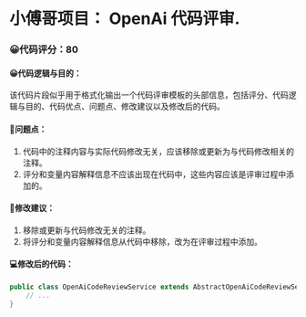 # 小傅哥项目： OpenAi 代码评审.
### 😀代码评分：80
#### 😀代码逻辑与目的：
该代码片段似乎用于格式化输出一个代码评审模板的头部信息，包括评分、代码逻辑与目的、代码优点、问题点、修改建议以及修改后的代码。

#### 🤔问题点：
1. 代码中的注释内容与实际代码修改无关，应该移除或更新为与代码修改相关的注释。
2. 评分和变量内容解释信息不应该出现在代码中，这些内容应该是评审过程中添加的。

#### 🎯修改建议：
1. 移除或更新与代码修改无关的注释。
2. 将评分和变量内容解释信息从代码中移除，改为在评审过程中添加。

#### 💻修改后的代码：
```java
public class OpenAiCodeReviewService extends AbstractOpenAiCodeReviewService {
    // ...
}
```